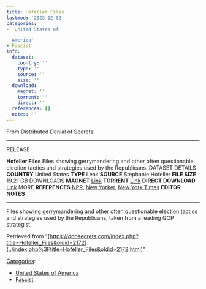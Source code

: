 ```yaml
---
title: Hofeller Files
lastmod: '2023-12-02'
categories:
- 'United States of

  America'
- Fascist
info:
  dataset:
    country: ''
    type: ''
    source: ''
    size: ''
  download:
    magnet: ''
    torrent: ''
    direct: ''
  references: []
  notes: ''
---
```




From Distributed Denial of Secrets

---
RELEASE

**Hofeller Files**
Files showing gerrymandering and other often questionable election tactics and strategies used by the Republicans.
DATASET DETAILS
**COUNTRY** United States
**TYPE** Leak
**SOURCE** Stephanie Hofeller
**FILE SIZE** 19.21 GB
DOWNLOADS
**MAGNET** [Link](magnet:?xt=urn:btih:49ee5c5ab111dace2a2a4703104447243523afb1&dn=GOP+Election+Theft+-+Hofeller+files.7z&tr=udp://public.popcorn-tracker.org:6969/announce&tr=http://104.28.16.69/announce&tr=http://107.150.14.110:6969/announce&tr=http://109.121.134.121:1337/announce&tr=http://114.55.113.60:6969/announce&tr=http://125.227.35.196:6969/announce&tr=http://128.199.70.66:5944/announce&tr=http://157.7.202.64:8080/announce&tr=http://158.69.146.212:7777/announce&tr=http://173.254.204.71:1096/announce&tr=http://178.175.143.27/announce&tr=http://178.33.73.26:2710/announce&tr=http://182.176.139.129:6969/announce&tr=http://185.5.97.139:8089/announce&tr=http://188.165.253.109:1337/announce&tr=http://194.106.216.222/announce&tr=http://195.123.209.37:1337/announce&tr=http://210.244.71.25:6969/announce&tr=http://210.244.71.26:6969/announce&tr=http://213.159.215.198:6970/announce&tr=http://213.163.67.56:1337/announce&tr=http://37.19.5.139:6969/announce&tr=http://37.19.5.155:6881/announce&tr=http://46.4.109.148:6969/announce&tr=http://5.79.249.77:6969/announce&tr=http://5.79.83.193:2710/announce&tr=http://51.254.244.161:6969/announce&tr=http://59.36.96.77:6969/announce&tr=http://74.82.52.209:6969/announce&tr=http://80.246.243.18:6969/announce&tr=http://81.200.2.231/announce&tr=http://85.17.19.180/announce&tr=http://87.248.186.252:8080/announce&tr=http://87.253.152.137/announce&tr=http://91.216.110.47/announce&tr=http://91.217.91.21:3218/announce&tr=http://91.218.230.81:6969/announce&tr=http://93.92.64.5/announce&tr=http://atrack.pow7.com/announce&tr=http://bt.henbt.com:2710/announce&tr=http://bt.pusacg.org:8080/announce&tr=http://bt2.careland.com.cn:6969/announce&tr=http://explodie.org:6969/announce&tr=http://mgtracker.org:2710/announce&tr=http://mgtracker.org:6969/announce&tr=http://open.acgtracker.com:1096/announce&tr=http://open.lolicon.eu:7777/announce&tr=http://open.touki.ru/announce.php&tr=http://p4p.arenabg.ch:1337/announce&tr=http://p4p.arenabg.com:1337/announce&tr=http://pow7.com:80/announce&tr=http://retracker.gorcomnet.ru/announce&tr=http://retracker.krs-ix.ru/announce&tr=http://retracker.krs-ix.ru:80/announce&tr=http://secure.pow7.com/announce&tr=http://t1.pow7.com/announce&tr=http://t2.pow7.com/announce&tr=http://thetracker.org:80/announce&tr=http://torrent.gresille.org/announce&tr=http://torrentsmd.com:8080/announce&tr=http://tracker.aletorrenty.pl:2710/announce&tr=http://tracker.baravik.org:6970/announce&tr=http://tracker.bittor.pw:1337/announce&tr=http://tracker.bittorrent.am/announce&tr=http://tracker.calculate.ru:6969/announce&tr=http://tracker.dler.org:6969/announce&tr=http://tracker.dutchtracking.com/announce&tr=http://tracker.dutchtracking.com:80/announce&tr=http://tracker.dutchtracking.nl/announce&tr=http://tracker.dutchtracking.nl:80/announce&tr=http://tracker.edoardocolombo.eu:6969/announce&tr=http://tracker.ex.ua/announce&tr=http://tracker.ex.ua:80/announce&tr=http://tracker.filetracker.pl:8089/announce&tr=http://tracker.flashtorrents.org:6969/announce&tr=http://tracker.grepler.com:6969/announce&tr=http://tracker.internetwarriors.net:1337/announce&tr=http://tracker.kicks-ass.net/announce&tr=http://tracker.kicks-ass.net:80/announce&tr=http://tracker.kuroy.me:5944/announce&tr=http://tracker.mg64.net:6881/announce&tr=http://tracker.opentrackr.org:1337/announce&tr=http://tracker.skyts.net:6969/announce&tr=http://tracker.tfile.me/announce&tr=http://tracker.tiny-vps.com:6969/announce&tr=http://tracker.tvunderground.org.ru:3218/announce&tr=http://tracker.yoshi210.com:6969/announce&tr=http://tracker1.wasabii.com.tw:6969/announce&tr=http://tracker2.itzmx.com:6961/announce&tr=http://tracker2.wasabii.com.tw:6969/announce&tr=http://www.wareztorrent.com/announce&tr=http://www.wareztorrent.com:80/announce&tr=https://104.28.17.69/announce&tr=https://www.wareztorrent.com/announce&tr=udp://107.150.14.110:6969/announce&tr=udp://109.121.134.121:1337/announce&tr=udp://114.55.113.60:6969/announce&tr=udp://128.199.70.66:5944/announce&tr=udp://151.80.120.114:2710/announce&tr=udp://168.235.67.63:6969/announce&tr=udp://178.33.73.26:2710/announce&tr=udp://182.176.139.129:6969/announce&tr=udp://185.5.97.139:8089/announce&tr=udp://185.86.149.205:1337/announce&tr=udp://188.165.253.109:1337/announce&tr=udp://191.101.229.236:1337/announce&tr=udp://194.106.216.222:80/announce&tr=udp://195.123.209.37:1337/announce&tr=udp://195.123.209.40:80/announce&tr=udp://208.67.16.113:8000/announce&tr=udp://213.163.67.56:1337/announce&tr=udp://37.19.5.155:2710/announce&tr=udp://46.4.109.148:6969/announce&tr=udp://5.79.249.77:6969/announce&tr=udp://5.79.83.193:6969/announce&tr=udp://51.254.244.161:6969/announce&tr=udp://62.138.0.158:6969/announce&tr=udp://62.212.85.66:2710/announce&tr=udp://74.82.52.209:6969/announce&tr=udp://85.17.19.180:80/announce&tr=udp://89.234.156.205:80/announce&tr=udp://9.rarbg.com:2710/announce&tr=udp://9.rarbg.me:2780/announce&tr=udp://9.rarbg.to:2730/announce&tr=udp://91.218.230.81:6969/announce&tr=udp://94.23.183.33:6969/announce&tr=udp://bt.xxx-tracker.com:2710/announce&tr=udp://eddie4.nl:6969/announce&tr=udp://explodie.org:6969/announce&tr=udp://mgtracker.org:2710/announce&tr=udp://open.stealth.si:80/announce&tr=udp://p4p.arenabg.com:1337/announce&tr=udp://shadowshq.eddie4.nl:6969/announce&tr=udp://shadowshq.yi.org:6969/announce&tr=udp://torrent.gresille.org:80/announce&tr=udp://tracker.aletorrenty.pl:2710/announce&tr=udp://tracker.bittor.pw:1337/announce&tr=udp://tracker.coppersurfer.tk:6969/announce&tr=udp://tracker.eddie4.nl:6969/announce&tr=udp://tracker.ex.ua:80/announce&tr=udp://tracker.filetracker.pl:8089/announce&tr=udp://tracker.flashtorrents.org:6969/announce&tr=udp://tracker.grepler.com:6969/announce&tr=udp://tracker.ilibr.org:80/announce&tr=udp://tracker.internetwarriors.net:1337/announce&tr=udp://tracker.kicks-ass.net:80/announce&tr=udp://tracker.kuroy.me:5944/announce&tr=udp://tracker.leechers-paradise.org:6969/announce&tr=udp://tracker.mg64.net:2710/announce&tr=udp://tracker.mg64.net:6969/announce&tr=udp://tracker.opentrackr.org:1337/announce&tr=udp://tracker.piratepublic.com:1337/announce&tr=udp://tracker.sktorrent.net:6969/announce&tr=udp://tracker.skyts.net:6969/announce&tr=udp://tracker.tiny-vps.com:6969/announce&tr=udp://tracker.yoshi210.com:6969/announce&tr=udp://tracker2.indowebster.com:6969/announce&tr=udp://tracker4.piratux.com:6969/announce&tr=udp://zer0day.ch:1337/announce&tr=udp://zer0day.to:1337/announce)
**TORRENT** [Link](../images/3/35/GOP_Election_Theft_-_Hofeller_files.7z.torrent)
**DIRECT DOWNLOAD** [Link](https://data.ddosecrets.com/Hofeller%20Files/)
MORE
**REFERENCES**
[NPR](https://www.npr.org/2019/06/15/732669380/emails-connect-census-official-with-gop-strategist-on-citizenship-question), [New Yorker](https://www.newyorker.com/news/news-desk/the-secret-files-of-the-master-of-modern-republican-gerrymandering), [New York Times](https://www.nytimes.com/2019/05/30/us/census-citizenship-question-hofeller.html)
**EDITOR NOTES**

---

Files showing gerrymandering and other often questionable election
tactics and strategies used by the Republicans, taken from a leading GOP
strategist.

Retrieved from
"[https://ddosecrets.com/index.php?title=Hofeller_Files&oldid=2172](../index.php%3Ftitle=Hofeller_Files&oldid=2172.html)"

[Categories](./Special:Categories.html "Special:Categories"):

- [United States of
America](./Category:United_States_of_America.html "Category:United States of America")
- [Fascist](./Category:Fascist.html "Category:Fascist")
